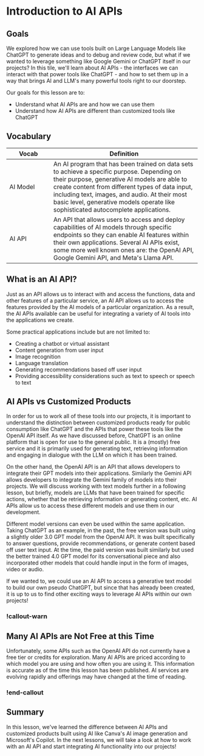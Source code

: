 # Introduction to AI APIs

## Goals

We explored how we can use tools built on Large Language Models like ChatGPT to generate ideas and to debug and review code, but what if we wanted to leverage something like Google Gemini or ChatGPT itself in our projects? In this tile, we'll learn about AI APIs - the interfaces we can interact with that power tools like ChatGPT - and how to set them up in a way that brings AI and LLM's many powerful tools right to our doorstep.

Our goals for this lesson are to:
- Understand what AI APIs are and how we can use them
- Understand how AI APIs are different than customized tools like ChatGPT

## Vocabulary

| <div style="min-width:100px;">Vocab</div> | Definition |
| ----- | ---------- | 
| AI Model | An AI program that has been trained on data sets to achieve a specific purpose. Depending on their purpose, generative AI models are able to create content from different types of data input, including text, images, and audio. At their most basic level, generative models operate like sophisticated autocomplete applications. |
| AI API | An API that allows users to access and deploy capabilities of AI models through specific endpoints so they can enable AI features within their own applications. Several AI APIs exist, some more well known ones are: the OpenAI API, Google Gemini API, and Meta's Llama API. |

## What is an AI API?

Just as an API allows us to interact with and access the functions, data and other features of a particular service, an AI API allows us to access the features provided by the AI models of a particular organization. As a result, the AI APIs available can be useful for integrating a variety of AI tools into the applications we create. 

Some practical applications include but are not limited to:
- Creating a chatbot or virtual assistant
- Content generation from user input
- Image recognition
- Language translation
- Generating recommendations based off user input
- Providing accessibility considerations such as text to speech or speech to text

## AI APIs vs Customized Products

In order for us to work all of these tools into our projects, it is important to understand the distinction between customized products ready for public consumption like ChatGPT and the APIs that power these tools like the OpenAI API itself. As we have discussed before, ChatGPT is an online platform that is open for use to the general public. It is a (mostly) free service and it is primarily used for generating text, retrieving information and engaging in dialogue with the LLM on which it has been trained.

On the other hand, the OpenAI API is an API that allows developers to integrate their GPT models into their applications. Similarly the Gemini API allows developers to integrate the Gemini family of models into their projects. We will discuss working with text models further in a following lesson, but briefly, models are LLMs that have been trained for specific actions, whether that be retrieving information or generating content, etc. AI APIs allow us to access these different models and use them in our development.

Different model versions can even be used within the same application. Taking ChatGPT as an example, in the past, the free version was built using a slightly older 3.0 GPT model from the OpenAI API. It was built specifically to answer questions, provide recommendations, or generate content based off user text input. At the time, the paid version was built similarly but used the better trained 4.0 GPT model for its conversational piece and also incorporated other models that could handle input in the form of images, video or audio. 

If we wanted to, we could use an AI API to access a generative text model to build our own pseudo ChatGPT, but since that has already been created, it is up to us to find other exciting ways to leverage AI APIs within our own projects!

### !callout-warn

## Many AI APIs are Not Free at this Time
Unfortunately, some APIs such as the OpenAI API do not currently have a free tier or credits for exploration. Many AI APIs are priced according to which model you are using and how often you are using it. This information is accurate as of the time this lesson has been published. AI services are evolving rapidly and offerings may have changed at the time of reading.

### !end-callout

## Summary
In this lesson, we've learned the difference between AI APIs and customized products built using AI like Canva's AI image generation and Microsoft's Copilot. In the next lessons, we will take a look at how to work with an AI API and start integrating AI functionality into our projects!